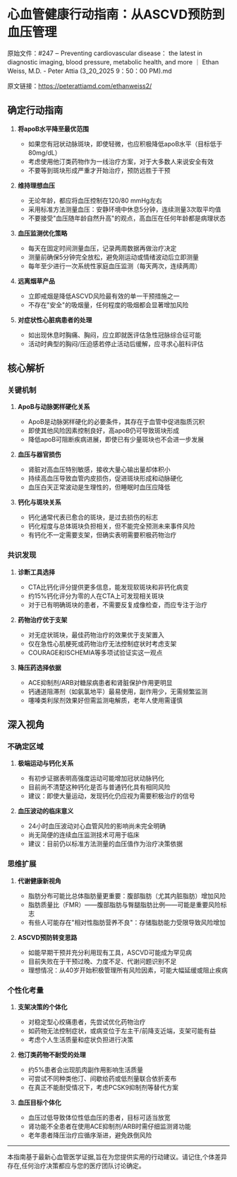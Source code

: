# 心血管健康行动指南：从ASCVD预防到血压管理

原始文件：#247 ‒ Preventing cardiovascular disease： the latest in diagnostic imaging, blood pressure, metabolic health, and more ｜ Ethan Weiss, M.D. - Peter Attia (3_20_2025 9：50：00 PM).md

原文链接：https://peterattiamd.com/ethanweiss2/

<YouTube videoId="vxA2jKZylnE" />

## 确定行动指南

1. **将apoB水平降至最优范围**
   - 如果您有冠状动脉斑块，即使轻微，也应积极降低apoB水平（目标低于80mg/dL）
   - 考虑使用他汀类药物作为一线治疗方案，对于大多数人来说安全有效
   - 不要等到斑块形成严重才开始治疗，预防远胜于干预

2. **维持理想血压**
   - 无论年龄，都应将血压控制在120/80 mmHg左右
   - 采用标准方法测量血压：安静环境中休息5分钟，连续测量3次取平均值
   - 不要接受"血压随年龄自然升高"的观点，高血压在任何年龄都是病理状态

3. **血压监测优化策略**
   - 每天在固定时间测量血压，记录两周数据再做治疗决定
   - 测量前确保5分钟完全放松，避免刚运动或情绪波动后立即测量
   - 每年至少进行一次系统性家庭血压监测（每天两次，连续两周）

4. **远离烟草产品**
   - 立即戒烟是降低ASCVD风险最有效的单一干预措施之一
   - 不存在"安全"的吸烟量，任何程度的吸烟都会显著增加风险

5. **对症状性心脏病患者的处理**
   - 如出现休息时胸痛、胸闷，应立即就医评估急性冠脉综合征可能
   - 活动时典型的胸闷/压迫感若停止活动后缓解，应寻求心脏科评估

## 核心解析

### 关键机制

1. **ApoB与动脉粥样硬化关系**
   - ApoB是动脉粥样硬化的必要条件，其存在于血管中促进脂质沉积
   - 即使其他风险因素控制良好，高apoB仍可导致斑块形成
   - 降低apoB可阻断疾病进展，即使已有少量斑块也不会进一步发展

2. **血压与器官损伤**
   - 肾脏对高血压特别敏感，接收大量心输出量却体积小
   - 持续高血压导致血管内皮损伤，促进斑块形成和动脉硬化
   - 血压白天正常波动是生理性的，但睡眠时血压应降低

3. **钙化与斑块关系**
   - 钙化通常代表已愈合的斑块，是过去损伤的标志
   - 钙化程度与总体斑块负担相关，但不能完全预测未来事件风险
   - 有钙化不一定需要支架，但确实表明需要积极药物治疗

### 共识发现

1. **诊断工具选择**
   - CTA比钙化评分提供更多信息，能发现软斑块和非钙化病变
   - 约15%钙化评分为零的人在CTA上可发现相关斑块
   - 对于已有明确斑块的患者，不需要反复成像检查，而应专注于治疗

2. **药物治疗优于支架**
   - 对无症状斑块，最佳药物治疗的效果优于支架置入
   - 仅在急性心肌梗死或药物治疗无法控制症状时考虑支架
   - COURAGE和ISCHEMIA等多项试验证实这一观点

3. **降压药选择依据**
   - ACE抑制剂/ARB对糖尿病患者和肾脏保护作用更明显
   - 钙通道阻滞剂（如氨氯地平）最易使用，副作用少，无需频繁监测
   - 噻嗪类利尿剂效果好但需监测电解质，老年人使用需谨慎

## 深入视角

### 不确定区域

1. **极端运动与钙化关系**
   - 有初步证据表明高强度运动可能增加冠状动脉钙化
   - 目前尚不清楚这种钙化是否与普通钙化具有相同风险
   - 建议：即使大量运动，发现钙化仍应视为需要积极治疗的信号

2. **血压波动的临床意义**
   - 24小时血压波动对心血管风险的影响尚未完全明确
   - 尚无简便的连续血压监测技术可用于临床
   - 建议：目前仍以标准方法测量的血压值作为治疗决策依据

### 思维扩展

1. **代谢健康新视角**
   - 脂肪分布可能比总体脂肪量更重要：腹部脂肪（尤其内脏脂肪）增加风险
   - 脂肪质量比（FMR）——腹部脂肪与臀腿脂肪比例——可能是重要风险标志
   - 有些人可能存在"相对性脂肪营养不良"：存储脂肪能力受限导致风险增加

2. **ASCVD预防转变思路**
   - 如能早期干预并充分利用现有工具，ASCVD可能成为罕见病
   - 目前失败在于干预过晚、力度不足、代谢问题识别不足
   - 理想情况：从40岁开始积极管理所有风险因素，可能大幅延缓或阻止疾病

### 个性化考量

1. **支架决策的个体化**
   - 对稳定型心绞痛患者，先尝试优化药物治疗
   - 如药物无法控制症状，或病变位于左主干/前降支近端，支架可能有益
   - 考虑个人生活质量和症状负担进行决策

2. **他汀类药物不耐受的处理**
   - 约5%患者会出现肌肉副作用影响生活质量
   - 可尝试不同种类他汀、间歇给药或低剂量联合依折麦布
   - 在真正不能耐受情况下，考虑PCSK9抑制剂等替代方案

3. **血压目标个体化**
   - 血压过低导致体位性低血压的患者，目标可适当放宽
   - 肾功能不全患者在使用ACE抑制剂/ARB时需仔细监测肾功能
   - 老年患者降压治疗应循序渐进，避免跌倒风险

---

本指南基于最新心血管医学证据,旨在为您提供实用的行动建议。请记住,个体差异存在,任何治疗决策都应与您的医疗团队讨论确定。